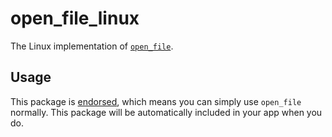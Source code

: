 # open\_file\_linux

The Linux implementation of [`open_file`][1].

## Usage

This package is [endorsed][2], which means you can simply use `open_file`
normally. This package will be automatically included in your app when you do.

[1]: https://github.com/crazecoder/open_file
[2]: https://flutter.dev/docs/development/packages-and-plugins/developing-packages#endorsed-federated-plugin